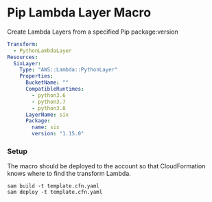 # Pip Lambda Layer Macro

Create Lambda Layers from a specified Pip package:version
```yaml
Transform:
  - PythonLambdaLayer
Resources:
  SixLayer:
    Type: "AWS::Lambda::PythonLayer"
    Properties:
      BucketName: ""
      CompatibleRuntimes:
        - python3.6
        - python3.7
        - python3.8
      LayerName: six
      Package:
        name: six
        version: "1.15.0"
```

### Setup
The macro should be deployed to the account so that CloudFormation knows where
to find the transform Lambda.
```
sam build -t template.cfn.yaml
sam deploy -t template.cfn.yaml
```
